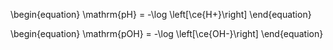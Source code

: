 \begin{equation}
\mathrm{pH} = -\log \left[\ce{H+}\right]
\end{equation}

\begin{equation}
\mathrm{pOH} = -\log \left[\ce{OH-}\right]
\end{equation}